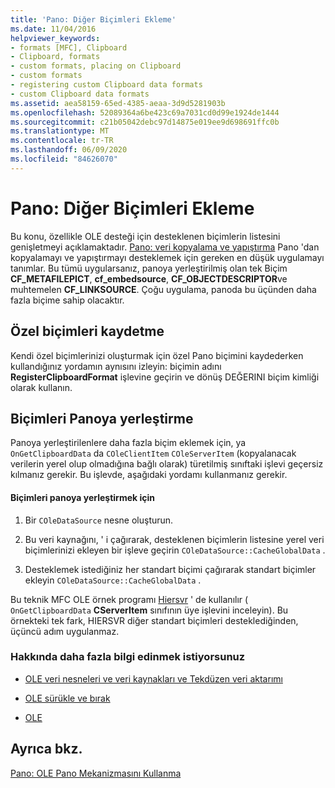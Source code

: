 ```yaml
---
title: 'Pano: Diğer Biçimleri Ekleme'
ms.date: 11/04/2016
helpviewer_keywords:
- formats [MFC], Clipboard
- Clipboard, formats
- custom formats, placing on Clipboard
- custom formats
- registering custom Clipboard data formats
- custom Clipboard data formats
ms.assetid: aea58159-65ed-4385-aeaa-3d9d5281903b
ms.openlocfilehash: 52089364a6be423c69a7031cd0d99e1924de1444
ms.sourcegitcommit: c21b05042debc97d14875e019ee9d698691ffc0b
ms.translationtype: MT
ms.contentlocale: tr-TR
ms.lasthandoff: 06/09/2020
ms.locfileid: "84626070"
---
```

# <a name="clipboard-adding-other-formats"></a>Pano: Diğer Biçimleri Ekleme

Bu konu, özellikle OLE desteği için desteklenen biçimlerin listesini genişletmeyi açıklamaktadır. [Pano: veri kopyalama ve yapıştırma](clipboard-copying-and-pasting-data.md) Pano 'dan kopyalamayı ve yapıştırmayı desteklemek için gereken en düşük uygulamayı tanımlar. Bu tümü uygularsanız, panoya yerleştirilmiş olan tek Biçim **CF_METAFILEPICT**, **cf_embedsource**, **CF_OBJECTDESCRIPTOR**ve muhtemelen **CF_LINKSOURCE**. Çoğu uygulama, panoda bu üçünden daha fazla biçime sahip olacaktır.

## <a name="registering-custom-formats"></a><a name="_core_registering_custom_formats"></a>Özel biçimleri kaydetme

Kendi özel biçimlerinizi oluşturmak için özel Pano biçimini kaydederken kullandığınız yordamın aynısını izleyin: biçimin adını **RegisterClipboardFormat** işlevine geçirin ve dönüş DEĞERINI biçim kimliği olarak kullanın.

## <a name="placing-formats-on-the-clipboard"></a><a name="_core_placing_formats_on_the_clipboard"></a>Biçimleri Panoya yerleştirme

Panoya yerleştirilenlere daha fazla biçim eklemek için, ya `OnGetClipboardData` da `COleClientItem` `COleServerItem` (kopyalanacak verilerin yerel olup olmadığına bağlı olarak) türetilmiş sınıftaki işlevi geçersiz kılmanız gerekir. Bu işlevde, aşağıdaki yordamı kullanmanız gerekir.

#### <a name="to-place-formats-on-the-clipboard"></a>Biçimleri panoya yerleştirmek için

1. Bir `COleDataSource` nesne oluşturun.

1. Bu veri kaynağını, ' i çağırarak, desteklenen biçimlerin listesine yerel veri biçimlerinizi ekleyen bir işleve geçirin `COleDataSource::CacheGlobalData` .

1. Desteklemek istediğiniz her standart biçimi çağırarak standart biçimler ekleyin `COleDataSource::CacheGlobalData` .

Bu teknik MFC OLE örnek programı [Hiersvr](../overview/visual-cpp-samples.md) ' de kullanılır ( `OnGetClipboardData` **CServerItem** sınıfının üye işlevini inceleyin). Bu örnekteki tek fark, HIERSVR diğer standart biçimleri desteklediğinden, üçüncü adım uygulanmaz.

### <a name="what-do-you-want-to-know-more-about"></a>Hakkında daha fazla bilgi edinmek istiyorsunuz

- [OLE veri nesneleri ve veri kaynakları ve Tekdüzen veri aktarımı](data-objects-and-data-sources-ole.md)

- [OLE sürükle ve bırak](drag-and-drop-ole.md)

- [OLE](ole-background.md)

## <a name="see-also"></a>Ayrıca bkz.

[Pano: OLE Pano Mekanizmasını Kullanma](clipboard-using-the-ole-clipboard-mechanism.md)
